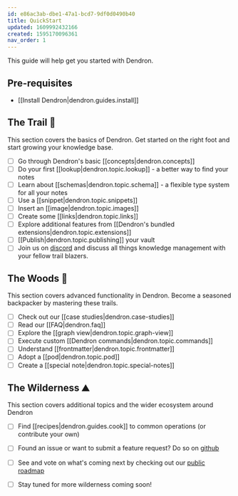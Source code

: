 ```yaml
---
id: e86ac3ab-dbe1-47a1-bcd7-9df0d0490b40
title: QuickStart
updated: 1609992432166
created: 1595170096361
nav_order: 1
---
```

This guide will help get you started with Dendron. 

## Pre-requisites

- [[Install Dendron|dendron.guides.install]]
  <!-- - Get familiar with the [basics](https://code.visualstudio.com/docs/editor/codebasics) of VSCode, an open source [IDE](https://www.codecademy.com/articles/what-is-an-ide) from Microsoft (and what Dendron is built on top of)  -->

## The Trail 🥾

This section covers the basics of Dendron. Get started on the right foot and start growing your knowledge base. 

- [ ] Go through Dendron's basic [[concepts|dendron.concepts]]
- [ ] Do your first [[lookup|dendron.topic.lookup]] - a better way to find your notes
- [ ] Learn about [[schemas|dendron.topic.schema]] - a flexible type system for all your notes
- [ ] Use a [[snippet|dendron.topic.snippets]]
- [ ] Insert an [[image|dendron.topic.images]]
- [ ] Create some [[links|dendron.topic.links]]
- [ ] Explore additional features from [[Dendron's bundled extensions|dendron.topic.extensions]]
- [ ] [[Publish|dendron.topic.publishing]] your vault 
- [ ] Join us on [discord](https://discord.com/invite/6j85zNX) and discuss all things knowledge management with your fellow trail blazers.

## The Woods 🌲

This section covers advanced functionality in Dendron. Become a seasoned backpacker by mastering these trails.

- [ ] Check out our [[case studies|dendron.case-studies]]
- [ ] Read our [[FAQ|dendron.faq]]
- [ ] Explore the [[graph view|dendron.topic.graph-view]]
- [ ] Execute custom [[Dendron commands|dendron.topic.commands]]
- [ ] Understand [[frontmatter|dendron.topic.frontmatter]]
- [ ] Adopt a [[pod|dendron.topic.pod]]
- [ ] Create a [[special note|dendron.topic.special-notes]]

## The Wilderness ⛰️

This section covers additional topics and the wider ecosystem around Dendron

- [ ] Find [[recipes|dendron.guides.cook]] to common operations (or contribute your own)
- [ ] Found an issue or want to submit a feature request? Do so on [github](https://github.com/dendronhq/dendron/issues)
- [ ] See and vote on what's coming next by checking out our [public roadmap](https://github.com/orgs/dendronhq/projects/1)
- [ ] Stay tuned for more wilderness coming soon!

